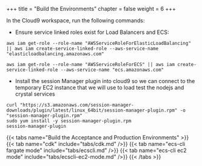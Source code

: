 +++
title = "Build the Environments"
chapter = false
weight = 6
+++

In the Cloud9 workspace, run the following commands:

- Ensure service linked roles exist for Load Balancers and ECS:

```
aws iam get-role --role-name "AWSServiceRoleForElasticLoadBalancing" || aws iam create-service-linked-role --aws-service-name "elasticloadbalancing.amazonaws.com"

aws iam get-role --role-name "AWSServiceRoleForECS" || aws iam create-service-linked-role --aws-service-name "ecs.amazonaws.com"
```

- Install the session Manager plugin into cloud9 so we can connect to the temporary EC2 instance that we will use to load test the nodejs and crystal services

```shell
curl "https://s3.amazonaws.com/session-manager-downloads/plugin/latest/linux_64bit/session-manager-plugin.rpm" -o "session-manager-plugin.rpm"
sudo yum install -y session-manager-plugin.rpm
session-manager-plugin
```

{{< tabs name="Build the Acceptance and Production Environments" >}}
{{< tab name="cdk" include="tabs/cdk.md" />}}
{{< tab name="ecs-cli fargate mode" include="tabs/ecscli.md" />}}
{{< tab name="ecs-cli ec2 mode" include="tabs/ecscli-ec2-mode.md" />}}
{{< /tabs >}}

